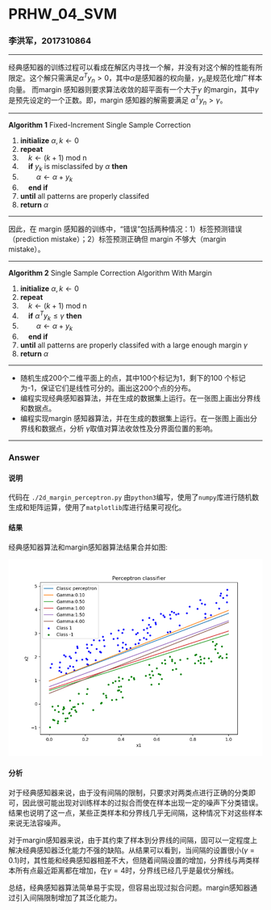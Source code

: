 # PRHW\_04\_SVM

### 李洪军，2017310864



---

经典感知器的训练过程可以看成在解区内寻找一个解，并没有对这个解的性能有所限定。这个解只需满足$\alpha^Ty_n>0$，其中$\alpha$是感知器的权向量，$y_n$是规范化增广样本向量。
而margin 感知器则要求算法收敛的超平面有一个大于$\gamma​$ 的margin，其中$\gamma​$ 是预先设定的一个正数。即，margin 感知器的解需要满足 $\alpha^Ty_n>\gamma​$。

---
**Algorithm 1** Fixed-Increment Single Sample Correction
1. **initialize** $\alpha,k \leftarrow 0$
2. **repeat**
3. &nbsp;&nbsp;&nbsp;&nbsp;$k \leftarrow (k+1)$ mod n
4. &nbsp;&nbsp;&nbsp;&nbsp;**if** $y_k$ is misclassifed by $\alpha$ **then**
5. &nbsp;&nbsp;&nbsp;&nbsp;&nbsp;&nbsp;&nbsp;&nbsp;$\alpha \leftarrow \alpha + y_k$
6. &nbsp;&nbsp;&nbsp;&nbsp;**end if**
7. **until** all patterns are properly classifed
8. **return** $\alpha$

---
因此，在 margin 感知器的训练中，“错误”包括两种情况：1）标签预测错误（prediction mistake）；2）标签预测正确但 margin 不够大（margin mistake）。

---
**Algorithm 2** Single Sample Correction Algorithm With Margin
1. **initialize** $\alpha,k \leftarrow 0$
2. **repeat**
3. &nbsp;&nbsp;&nbsp;&nbsp;$k \leftarrow (k+1)$ mod n
4. &nbsp;&nbsp;&nbsp;&nbsp;**if** $\alpha^Ty_k \le \gamma$ **then**
5. &nbsp;&nbsp;&nbsp;&nbsp;&nbsp;&nbsp;&nbsp;&nbsp;$\alpha \leftarrow \alpha + y_k$
6. &nbsp;&nbsp;&nbsp;&nbsp;**end if**
7. **until** all patterns are properly classifed with a large enough margin $\gamma$
8. **return** $\alpha$

---



- 随机生成200个二维平面上的点，其中100个标记为1，剩下的100 个标记为-1，保证它们是线性可分的。画出这200个点的分布。
- 编程实现经典感知器算法，并在生成的数据集上运行。在一张图上画出分界线和数据点。
- 编程实现margin 感知器算法，并在生成的数据集上运行。在一张图上画出分界线和数据点，分析 $\gamma$取值对算法收敛性及分界面位置的影响。


---
### Answer

#### 说明
代码在 `./2d_margin_perceptron.py`
由`python3`编写，使用了`numpy`库进行随机数生成和矩阵运算，使用了`matplotlib`库进行结果可视化。

#### 结果

经典感知器算法和margin感知器算法结果合并如图:

![Perceptron](./perceptron_classification.png)

#### 分析
对于经典感知器来说，由于没有间隔的限制，只要求对两类点进行正确的分类即可，因此很可能出现对训练样本的过拟合而使在样本出现一定的噪声下分类错误。结果也说明了这一点，某些正类样本和分界线几乎无间隔，这种情况下对这些样本来说无法容噪声。

对于margin感知器来说，由于其约束了样本到分界线的间隔，固可以一定程度上解决经典感知器泛化能力不强的缺陷。从结果可以看到，当间隔的设置很小($\gamma$ = 0.1)时，其性能和经典感知器相差不大，但随着间隔设置的增加，分界线与两类样本所有点最近距离都在增加，在$\gamma = 4$时，分界线已经几乎是最优分解线。

总结，经典感知器算法简单易于实现，但容易出现过拟合问题。margin感知器通过引入间隔限制增加了其泛化能力。




